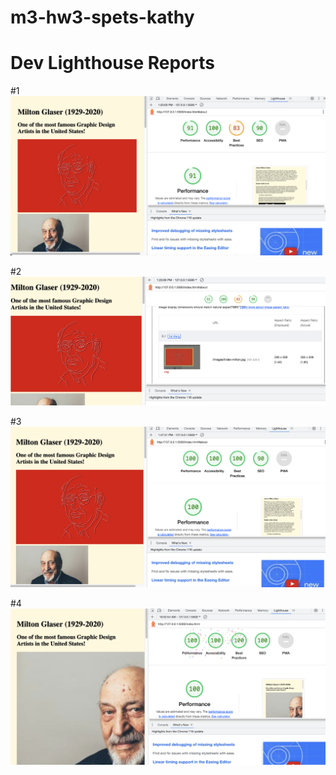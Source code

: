 # m3-hw3-spets-kathy

# Dev Lighthouse Reports
#1![Alt text](images/Screenshot1-report.png)

#2 ![Alt text](images/Screenshot1-image-size-fixed.png)

#3![Alt text](images/Screenshot2-report.png)

#4![Alt text](images/Screenshot3-report.png)